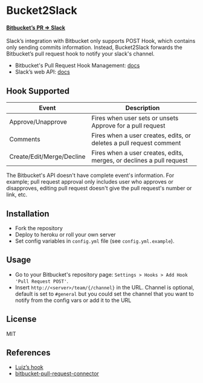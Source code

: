# Bucket2Slack
#### [Bitbucket’s PR => Slack](https://github.com/ixnixnixn/bucket2slack)

Slack’s integration with Bitbucket only supports POST Hook, which contains only sending commits information. Instead, Bucket2Slack forwards the Bitbucket’s pull request hook to notify your slack's channel.

- Bitbucket's Pull Request Hook Management: [docs](https://confluence.atlassian.com/display/BITBUCKET/Pull+Request+POST+hook+management)
- Slack’s web API: [docs](https://api.slack.com/web)

## Hook Supported

| Event                     | Description |
| ------------------------- | ----------- |
| Approve/Unapprove         | Fires when user sets or unsets Approve for a pull request |
| Comments                  | Fires when a user creates, edits, or deletes a pull request comment |
| Create/Edit/Merge/Decline | Fires when a user creates, edits, merges, or declines a pull request |

The Bitbucket's API doesn't have complete event's information. For example; pull request approval only includes user who approves or disapproves, editing pull request doesn't give the pull request's number or link, etc.

## Installation

- Fork the repository
- Deploy to heroku or roll your own server
- Set config variables in `config.yml` file (see `config.yml.example`).

## Usage

- Go to your Bitbucket's repository page: `Settings > Hooks > Add Hook 'Pull Request POST'`.
- Insert `http://<server>/team/{/channel}` in the URL. Channel is optional, default is set to `#general` but you could set the channel that you want to notify from the config vars or add it to the URL

## License

MIT

## References
- [Luiz’s hook](https://github.com/lfilho/bitbucket-slack-pr-hook)
- [bitbucket-pull-request-connector](https://github.com/kfr2/bitbucket-pull-request-connector)
